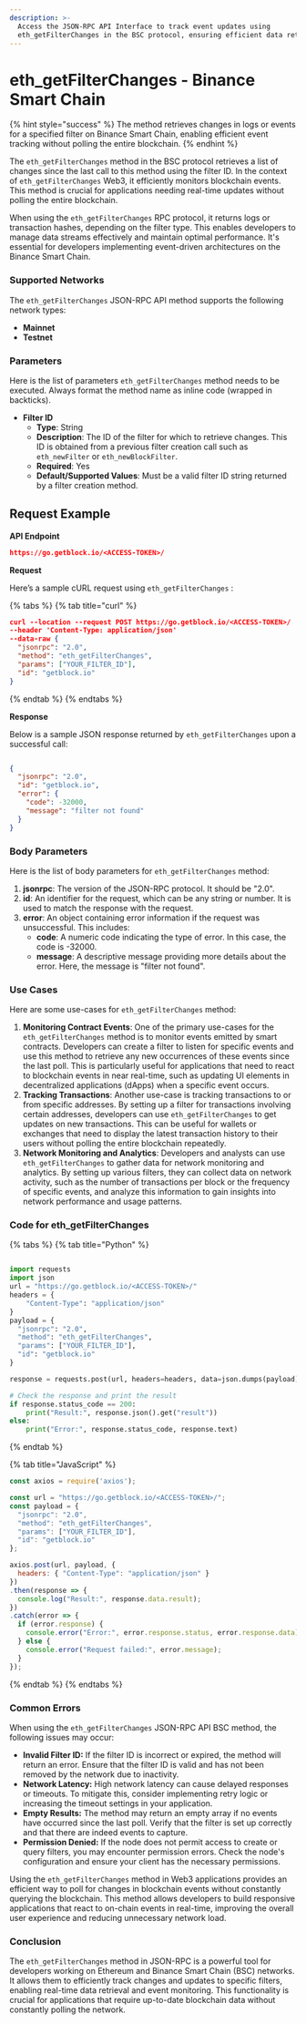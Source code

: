 ```yaml
---
description: >-
  Access the JSON-RPC API Interface to track event updates using
  eth_getFilterChanges in the BSC protocol, ensuring efficient data retrieval.
---
```


# eth\_getFilterChanges - Binance Smart Chain

{% hint style="success" %}
The method retrieves changes in logs or events for a specified filter on Binance Smart Chain, enabling efficient event tracking without polling the entire blockchain.
{% endhint %}

The `eth_getFilterChanges` method in the BSC protocol retrieves a list of changes since the last call to this method using the filter ID. In the context of `eth_getFilterChanges` Web3, it efficiently monitors blockchain events. This method is crucial for applications needing real-time updates without polling the entire blockchain.

When using the `eth_getFilterChanges` RPC protocol, it returns logs or transaction hashes, depending on the filter type. This enables developers to manage data streams effectively and maintain optimal performance. It's essential for developers implementing event-driven architectures on the Binance Smart Chain.

### Supported Networks

The `eth_getFilterChanges` JSON-RPC API method supports the following network types:

* **Mainnet**
* **Testnet**

### Parameters

Here is the list of parameters `eth_getFilterChanges` method needs to be executed. Always format the method name as inline code (wrapped in backticks).

* **Filter ID**
  * **Type**: String
  * **Description**: The ID of the filter for which to retrieve changes. This ID is obtained from a previous filter creation call such as `eth_newFilter` or `eth_newBlockFilter`.
  * **Required**: Yes
  * **Default/Supported Values**: Must be a valid filter ID string returned by a filter creation method.

## Request Example

**API Endpoint**

```json
https://go.getblock.io/<ACCESS-TOKEN>/
```

**Request**

Here’s a sample cURL request using `eth_getFilterChanges` :

{% tabs %}
{% tab title="curl" %}
```json
curl --location --request POST https://go.getblock.io/<ACCESS-TOKEN>/
--header 'Content-Type: application/json' 
--data-raw {
  "jsonrpc": "2.0",
  "method": "eth_getFilterChanges",
  "params": ["YOUR_FILTER_ID"],
  "id": "getblock.io"
}
```
{% endtab %}
{% endtabs %}

**Response**

Below is a sample JSON response returned by `eth_getFilterChanges` upon a successful call:

```json

{
  "jsonrpc": "2.0",
  "id": "getblock.io",
  "error": {
    "code": -32000,
    "message": "filter not found"
  }
}

```

### Body Parameters

Here is the list of body parameters for `eth_getFilterChanges` method:

1. **jsonrpc**: The version of the JSON-RPC protocol. It should be "2.0".
2. **id**: An identifier for the request, which can be any string or number. It is used to match the response with the request.
3. **error**: An object containing error information if the request was unsuccessful. This includes:
   * **code**: A numeric code indicating the type of error. In this case, the code is -32000.
   * **message**: A descriptive message providing more details about the error. Here, the message is "filter not found".

### Use Cases

Here are some use-cases for `eth_getFilterChanges` method:

1. **Monitoring Contract Events**: One of the primary use-cases for the `eth_getFilterChanges` method is to monitor events emitted by smart contracts. Developers can create a filter to listen for specific events and use this method to retrieve any new occurrences of these events since the last poll. This is particularly useful for applications that need to react to blockchain events in near real-time, such as updating UI elements in decentralized applications (dApps) when a specific event occurs.
2. **Tracking Transactions**: Another use-case is tracking transactions to or from specific addresses. By setting up a filter for transactions involving certain addresses, developers can use `eth_getFilterChanges` to get updates on new transactions. This can be useful for wallets or exchanges that need to display the latest transaction history to their users without polling the entire blockchain repeatedly.
3. **Network Monitoring and Analytics**: Developers and analysts can use `eth_getFilterChanges` to gather data for network monitoring and analytics. By setting up various filters, they can collect data on network activity, such as the number of transactions per block or the frequency of specific events, and analyze this information to gain insights into network performance and usage patterns.

### Code for eth\_getFilterChanges

{% tabs %}
{% tab title="Python" %}
```python

import requests
import json
url = "https://go.getblock.io/<ACCESS-TOKEN>/"
headers = {
    "Content-Type": "application/json"
}
payload = {
  "jsonrpc": "2.0",
  "method": "eth_getFilterChanges",
  "params": ["YOUR_FILTER_ID"],
  "id": "getblock.io"
}

response = requests.post(url, headers=headers, data=json.dumps(payload))

# Check the response and print the result
if response.status_code == 200:
    print("Result:", response.json().get("result"))
else:
    print("Error:", response.status_code, response.text)

```
{% endtab %}

{% tab title="JavaScript" %}
```javascript
const axios = require('axios');

const url = "https://go.getblock.io/<ACCESS-TOKEN>/";
const payload = {
  "jsonrpc": "2.0",
  "method": "eth_getFilterChanges",
  "params": ["YOUR_FILTER_ID"],
  "id": "getblock.io"
};

axios.post(url, payload, {
  headers: { "Content-Type": "application/json" }
})
.then(response => {
  console.log("Result:", response.data.result);
})
.catch(error => {
  if (error.response) {
    console.error("Error:", error.response.status, error.response.data);
  } else {
    console.error("Request failed:", error.message);
  }
});
```
{% endtab %}
{% endtabs %}

### Common Errors

When using the `eth_getFilterChanges` JSON-RPC API BSC method, the following issues may occur:

* **Invalid Filter ID:** If the filter ID is incorrect or expired, the method will return an error. Ensure that the filter ID is valid and has not been removed by the network due to inactivity.
* **Network Latency:** High network latency can cause delayed responses or timeouts. To mitigate this, consider implementing retry logic or increasing the timeout settings in your application.
* **Empty Results:** The method may return an empty array if no events have occurred since the last poll. Verify that the filter is set up correctly and that there are indeed events to capture.
* **Permission Denied:** If the node does not permit access to create or query filters, you may encounter permission errors. Check the node's configuration and ensure your client has the necessary permissions.

Using the `eth_getFilterChanges` method in Web3 applications provides an efficient way to poll for changes in blockchain events without constantly querying the blockchain. This method allows developers to build responsive applications that react to on-chain events in real-time, improving the overall user experience and reducing unnecessary network load.

### Conclusion

The `eth_getFilterChanges` method in JSON-RPC is a powerful tool for developers working on Ethereum and Binance Smart Chain (BSC) networks. It allows them to efficiently track changes and updates to specific filters, enabling real-time data retrieval and event monitoring. This functionality is crucial for applications that require up-to-date blockchain data without constantly polling the network.

